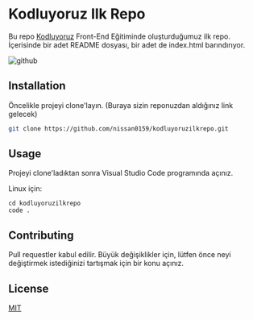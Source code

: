# Kodluyoruz Ilk Repo

Bu repo [Kodluyoruz](https://www.kodluyoruz.org) Front-End Eğitiminde oluşturduğumuz ilk repo. İçerisinde bir adet README dosyası, bir adet de index.html barındırıyor.

![github](https://prnt.sc/128x8fw)

## Installation

Öncelikle projeyi clone'layın. (Buraya sizin reponuzdan aldığınız link gelecek)

```bash
git clone https://github.com/nissan0159/kodluyoruzilkrepo.git
```

## Usage

Projeyi clone'ladıktan sonra Visual Studio Code programında açınız.

Linux için:
```linux
cd kodluyoruzilkrepo
code .
```

## Contributing
Pull requestler kabul edilir. Büyük değişiklikler için, lütfen önce neyi değiştirmek istediğinizi tartışmak için bir konu açınız.


## License
[MIT](https://choosealicense.com/licenses/mit/)

